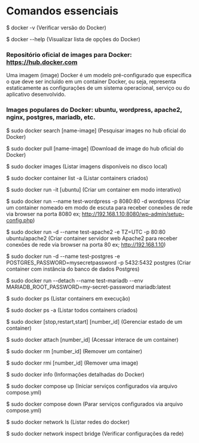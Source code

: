 # Comandos essenciais

$ docker -v (Verificar versão do Docker)

$ docker --help (Visualizar lista de opções do Docker)

### Repositório oficial de images para Docker: https://hub.docker.com

Uma imagem (image) Docker é um modelo pré-configurado que especifica o que deve ser incluído em um container Docker, ou seja, representa estaticamente as configurações de um sistema operacional, serviço ou do aplicativo desenvolvido.

### Images populares do Docker: ubuntu, wordpress, apache2, nginx, postgres, mariadb, etc.

$ sudo docker search [name-image] (Pesquisar images no hub oficial do Docker)

$ sudo docker pull [name-image] (Download de image do hub oficial do Docker)

$ sudo docker images (Listar imagens disponíveis no disco local)

$ sudo docker container list -a (Listar containers criados)

$ sudo docker run -it [ubuntu] (Criar um container em modo interativo)

$ sudo docker run --name test-wordpress -p 8080:80 -d wordpress (Criar um container nomeado em modo de escuta para receber conexões de rede via browser na porta 8080 ex; http://192.168.1.10:8080/wp-admin/setup-config.php)

$ sudo docker run -d --name test-apache2 -e TZ=UTC -p 80:80 ubuntu/apache2 (Criar container servidor web Apache2 para receber conexões de rede via browser na porta 80 ex; http://192.168.1.10)

$ sudo docker run -d --name test-postgres -e POSTGRES_PASSWORD=mysecretpassword -p 5432:5432 postgres (Criar container com instância do banco de dados Postgres)

$ sudo docker run --detach --name test-mariadb --env MARIADB_ROOT_PASSWORD=my-secret-password  mariadb:latest

$ sudo docker ps (Listar containers em execução)

$ sudo docker ps -a (Listar todos containers criados)

$ sudo docker [stop,restart,start] [number_id] (Gerenciar estado de um container)

$ sudo docker attach [number_id] (Acessar interace de um container)

$ sudo docker rm [number_id] (Remover um container)

$ sudo docker rmi [number_id] (Remover uma image)

$ sudo docker info (Informações detalhadas do Docker)

$ sudo docker compose up (Iniciar serviços configurados via arquivo compose.yml)

$ sudo docker compose down (Parar serviços configurados via arquivo compose.yml)

$ sudo docker network ls (Listar redes do docker)

$ sudo docker network inspect bridge (Verificar configurações da rede)
